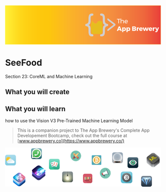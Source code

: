 ![App Brewery Banner](Documentation/AppBreweryBanner.png)

# SeeFood

Section 23: CoreML and Machine Learning

## What you will create


## What you will learn

how to use the Vision V3 Pre-Trained Machine Learning Model

>This is a companion project to The App Brewery's Complete App Developement Bootcamp, check out the full course at [www.appbrewery.co](https://www.appbrewery.co/)

![End Banner](Documentation/readme-end-banner.png)

